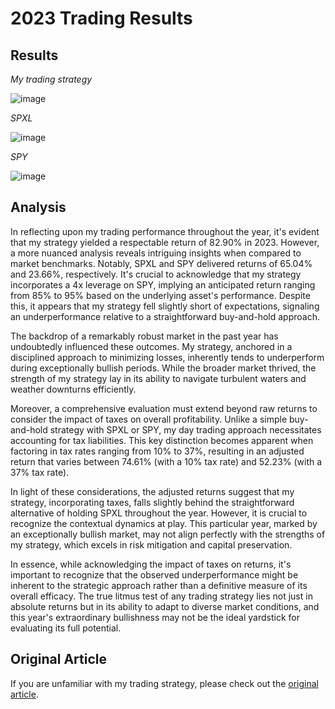 # 2023 Trading Results

## Results

*My trading strategy*

![image](https://github.com/coolnikitav/nikitas-notebook/assets/30304422/ff458ff3-c786-44cc-ac11-1fe9dcda93ad)

*SPXL*

![image](https://github.com/coolnikitav/nikitas-notebook/assets/30304422/c4b6ac75-5b1a-4dee-bebf-5f5dc8a13e4c)

*SPY*

![image](https://github.com/coolnikitav/nikitas-notebook/assets/30304422/6edc4771-b51e-4fad-8db9-dfa5a7ca15a6)

## Analysis

In reflecting upon my trading performance throughout the year, it's evident that my strategy yielded a respectable return of 82.90% in 2023. However, a more nuanced analysis reveals intriguing insights when compared to market benchmarks. Notably, SPXL and SPY delivered returns of 65.04% and 23.66%, respectively. It's crucial to acknowledge that my strategy incorporates a 4x leverage on SPY, implying an anticipated return ranging from 85% to 95% based on the underlying asset's performance. Despite this, it appears that my strategy fell slightly short of expectations, signaling an underperformance relative to a straightforward buy-and-hold approach.

The backdrop of a remarkably robust market in the past year has undoubtedly influenced these outcomes. My strategy, anchored in a disciplined approach to minimizing losses, inherently tends to underperform during exceptionally bullish periods. While the broader market thrived, the strength of my strategy lay in its ability to navigate turbulent waters and weather downturns efficiently.

Moreover, a comprehensive evaluation must extend beyond raw returns to consider the impact of taxes on overall profitability. Unlike a simple buy-and-hold strategy with SPXL or SPY, my day trading approach necessitates accounting for tax liabilities. This key distinction becomes apparent when factoring in tax rates ranging from 10% to 37%, resulting in an adjusted return that varies between 74.61% (with a 10% tax rate) and 52.23% (with a 37% tax rate).

In light of these considerations, the adjusted returns suggest that my strategy, incorporating taxes, falls slightly behind the straightforward alternative of holding SPXL throughout the year. However, it is crucial to recognize the contextual dynamics at play. This particular year, marked by an exceptionally bullish market, may not align perfectly with the strengths of my strategy, which excels in risk mitigation and capital preservation.

In essence, while acknowledging the impact of taxes on returns, it's important to recognize that the observed underperformance might be inherent to the strategic approach rather than a definitive measure of its overall efficacy. The true litmus test of any trading strategy lies not just in absolute returns but in its ability to adapt to diverse market conditions, and this year's extraordinary bullishness may not be the ideal yardstick for evaluating its full potential.

## Original Article
If you are unfamiliar with my trading strategy, please check out the [original article](https://github.com/coolnikitav/nikitas-notebook/blob/main/trading/spxl-trading-strategy-2.0.md).
